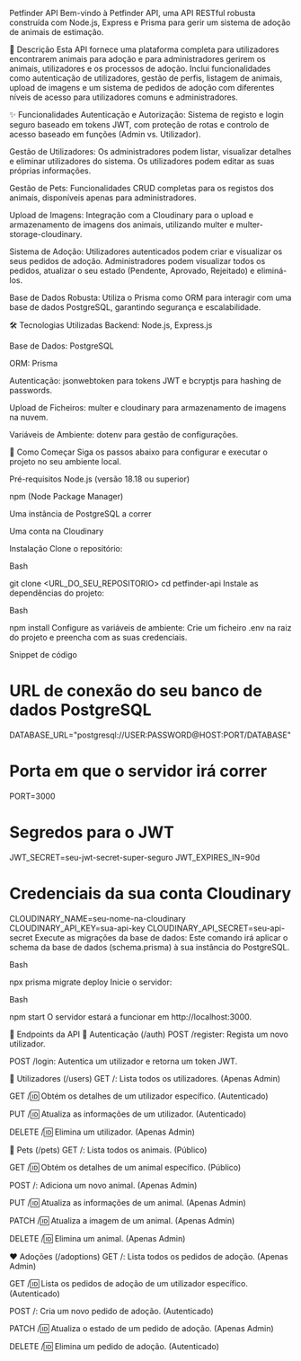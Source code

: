 Petfinder API
Bem-vindo à Petfinder API, uma API RESTful robusta construída com Node.js, Express e Prisma para gerir um sistema de adoção de animais de estimação.

📜 Descrição
Esta API fornece uma plataforma completa para utilizadores encontrarem animais para adoção e para administradores gerirem os animais, utilizadores e os processos de adoção. Inclui funcionalidades como autenticação de utilizadores, gestão de perfis, listagem de animais, upload de imagens e um sistema de pedidos de adoção com diferentes níveis de acesso para utilizadores comuns e administradores.

✨ Funcionalidades
Autenticação e Autorização: Sistema de registo e login seguro baseado em tokens JWT, com proteção de rotas e controlo de acesso baseado em funções (Admin vs. Utilizador).

Gestão de Utilizadores: Os administradores podem listar, visualizar detalhes e eliminar utilizadores do sistema. Os utilizadores podem editar as suas próprias informações.

Gestão de Pets: Funcionalidades CRUD completas para os registos dos animais, disponíveis apenas para administradores.

Upload de Imagens: Integração com a Cloudinary para o upload e armazenamento de imagens dos animais, utilizando multer e multer-storage-cloudinary.

Sistema de Adoção: Utilizadores autenticados podem criar e visualizar os seus pedidos de adoção. Administradores podem visualizar todos os pedidos, atualizar o seu estado (Pendente, Aprovado, Rejeitado) e eliminá-los.

Base de Dados Robusta: Utiliza o Prisma como ORM para interagir com uma base de dados PostgreSQL, garantindo segurança e escalabilidade.

🛠️ Tecnologias Utilizadas
Backend: Node.js, Express.js

Base de Dados: PostgreSQL

ORM: Prisma

Autenticação: jsonwebtoken para tokens JWT e bcryptjs para hashing de passwords.

Upload de Ficheiros: multer e cloudinary para armazenamento de imagens na nuvem.

Variáveis de Ambiente: dotenv para gestão de configurações.

🚀 Como Começar
Siga os passos abaixo para configurar e executar o projeto no seu ambiente local.

Pré-requisitos
Node.js (versão 18.18 ou superior)

npm (Node Package Manager)

Uma instância de PostgreSQL a correr

Uma conta na Cloudinary

Instalação
Clone o repositório:

Bash

git clone <URL_DO_SEU_REPOSITORIO>
cd petfinder-api
Instale as dependências do projeto:

Bash

npm install
Configure as variáveis de ambiente:
Crie um ficheiro .env na raiz do projeto e preencha com as suas credenciais.

Snippet de código

# URL de conexão do seu banco de dados PostgreSQL
DATABASE_URL="postgresql://USER:PASSWORD@HOST:PORT/DATABASE"

# Porta em que o servidor irá correr
PORT=3000

# Segredos para o JWT
JWT_SECRET=seu-jwt-secret-super-seguro
JWT_EXPIRES_IN=90d

# Credenciais da sua conta Cloudinary
CLOUDINARY_NAME=seu-nome-na-cloudinary
CLOUDINARY_API_KEY=sua-api-key
CLOUDINARY_API_SECRET=seu-api-secret
Execute as migrações da base de dados:
Este comando irá aplicar o schema da base de dados (schema.prisma) à sua instância do PostgreSQL.

Bash

npx prisma migrate deploy
Inicie o servidor:

Bash

npm start
O servidor estará a funcionar em http://localhost:3000.

📖 Endpoints da API
🔑 Autenticação (/auth)
POST /register: Regista um novo utilizador.

POST /login: Autentica um utilizador e retorna um token JWT.

👤 Utilizadores (/users)
GET /: Lista todos os utilizadores. (Apenas Admin)

GET /:id: Obtém os detalhes de um utilizador específico. (Autenticado)

PUT /:id: Atualiza as informações de um utilizador. (Autenticado)

DELETE /:id: Elimina um utilizador. (Apenas Admin)

🐾 Pets (/pets)
GET /: Lista todos os animais. (Público)

GET /:id: Obtém os detalhes de um animal específico. (Público)

POST /: Adiciona um novo animal. (Apenas Admin)

PUT /:id: Atualiza as informações de um animal. (Apenas Admin)

PATCH /:id: Atualiza a imagem de um animal. (Apenas Admin)

DELETE /:id: Elimina um animal. (Apenas Admin)

❤️ Adoções (/adoptions)
GET /: Lista todos os pedidos de adoção. (Apenas Admin)

GET /:id: Lista os pedidos de adoção de um utilizador específico. (Autenticado)

POST /: Cria um novo pedido de adoção. (Autenticado)

PATCH /:id: Atualiza o estado de um pedido de adoção. (Apenas Admin)

DELETE /:id: Elimina um pedido de adoção. (Autenticado)
